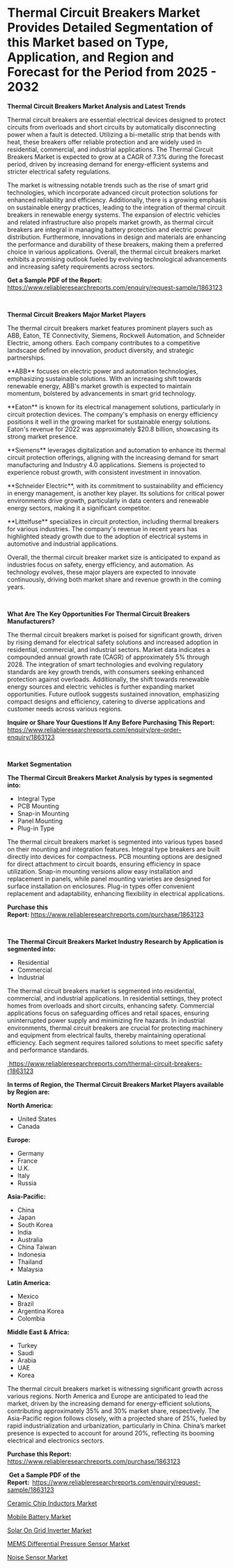 <p><h1>Thermal Circuit Breakers Market Provides Detailed Segmentation of this Market based on Type, Application, and Region and Forecast for the Period from 2025 - 2032</h1></p><p><strong>Thermal Circuit Breakers Market Analysis and Latest Trends</strong></p>
<p><p>Thermal circuit breakers are essential electrical devices designed to protect circuits from overloads and short circuits by automatically disconnecting power when a fault is detected. Utilizing a bi-metallic strip that bends with heat, these breakers offer reliable protection and are widely used in residential, commercial, and industrial applications. The Thermal Circuit Breakers Market is expected to grow at a CAGR of 7.3% during the forecast period, driven by increasing demand for energy-efficient systems and stricter electrical safety regulations.</p><p>The market is witnessing notable trends such as the rise of smart grid technologies, which incorporate advanced circuit protection solutions for enhanced reliability and efficiency. Additionally, there is a growing emphasis on sustainable energy practices, leading to the integration of thermal circuit breakers in renewable energy systems. The expansion of electric vehicles and related infrastructure also propels market growth, as thermal circuit breakers are integral in managing battery protection and electric power distribution. Furthermore, innovations in design and materials are enhancing the performance and durability of these breakers, making them a preferred choice in various applications. Overall, the thermal circuit breakers market exhibits a promising outlook fueled by evolving technological advancements and increasing safety requirements across sectors.</p></p>
<p><strong>Get a Sample PDF of the Report:&nbsp;</strong> <a href="https://www.reliableresearchreports.com/enquiry/request-sample/1863123?utm_campaign=10&utm_medium=2&utm_source=Github&utm_content=ia&utm_term=11022025&utm_id=thermal-circuit-breakers">https://www.reliableresearchreports.com/enquiry/request-sample/1863123</a></p>
<p>&nbsp;</p>
<p><strong>Thermal Circuit Breakers Major Market Players</strong></p>
<p><p>The thermal circuit breakers market features prominent players such as ABB, Eaton, TE Connectivity, Siemens, Rockwell Automation, and Schneider Electric, among others. Each company contributes to a competitive landscape defined by innovation, product diversity, and strategic partnerships.</p><p>**ABB** focuses on electric power and automation technologies, emphasizing sustainable solutions. With an increasing shift towards renewable energy, ABB's market growth is expected to maintain momentum, bolstered by advancements in smart grid technology.</p><p>**Eaton** is known for its electrical management solutions, particularly in circuit protection devices. The company's emphasis on energy efficiency positions it well in the growing market for sustainable energy solutions. Eaton's revenue for 2022 was approximately $20.8 billion, showcasing its strong market presence.</p><p>**Siemens** leverages digitalization and automation to enhance its thermal circuit protection offerings, aligning with the increasing demand for smart manufacturing and Industry 4.0 applications. Siemens is projected to experience robust growth, with consistent investment in innovation.</p><p>**Schneider Electric**, with its commitment to sustainability and efficiency in energy management, is another key player. Its solutions for critical power environments drive growth, particularly in data centers and renewable energy sectors, making it a significant competitor.</p><p>**Littelfuse** specializes in circuit protection, including thermal breakers for various industries. The company's revenue in recent years has highlighted steady growth due to the adoption of electrical systems in automotive and industrial applications.</p><p>Overall, the thermal circuit breaker market size is anticipated to expand as industries focus on safety, energy efficiency, and automation. As technology evolves, these major players are expected to innovate continuously, driving both market share and revenue growth in the coming years.</p></p>
<p>&nbsp;</p>
<p><strong>What Are The Key Opportunities For Thermal Circuit Breakers Manufacturers?</strong></p>
<p><p>The thermal circuit breakers market is poised for significant growth, driven by rising demand for electrical safety solutions and increased adoption in residential, commercial, and industrial sectors. Market data indicates a compounded annual growth rate (CAGR) of approximately 5% through 2028. The integration of smart technologies and evolving regulatory standards are key growth trends, with consumers seeking enhanced protection against overloads. Additionally, the shift towards renewable energy sources and electric vehicles is further expanding market opportunities. Future outlook suggests sustained innovation, emphasizing compact designs and efficiency, catering to diverse applications and customer needs across various regions.</p></p>
<p><strong>Inquire or Share Your Questions If Any Before Purchasing This Report:</strong> <a href="https://www.reliableresearchreports.com/enquiry/pre-order-enquiry/1863123?utm_campaign=10&utm_medium=2&utm_source=Github&utm_content=ia&utm_term=11022025&utm_id=thermal-circuit-breakers">https://www.reliableresearchreports.com/enquiry/pre-order-enquiry/1863123</a></p>
<p>&nbsp;</p>
<p><strong>Market Segmentation</strong></p>
<p><strong>The Thermal Circuit Breakers Market Analysis by types is segmented into:</strong></p>
<p><ul><li>Integral Type</li><li>PCB Mounting</li><li>Snap-in Mounting</li><li>Panel Mounting</li><li>Plug-in Type</li></ul></p>
<p><p>The thermal circuit breakers market is segmented into various types based on their mounting and integration features. Integral type breakers are built directly into devices for compactness. PCB mounting options are designed for direct attachment to circuit boards, ensuring efficiency in space utilization. Snap-in mounting versions allow easy installation and replacement in panels, while panel mounting varieties are designed for surface installation on enclosures. Plug-in types offer convenient replacement and adaptability, enhancing flexibility in electrical applications.</p></p>
<p><strong>Purchase this Report:&nbsp;</strong><a href="https://www.reliableresearchreports.com/purchase/1863123?utm_campaign=10&utm_medium=2&utm_source=Github&utm_content=ia&utm_term=11022025&utm_id=thermal-circuit-breakers">https://www.reliableresearchreports.com/purchase/1863123</a></p>
<p>&nbsp;</p>
<p><strong>The Thermal Circuit Breakers Market Industry Research by Application is segmented into:</strong></p>
<p><ul><li>Residential</li><li>Commercial</li><li>Industrial</li></ul></p>
<p><p>The thermal circuit breakers market is segmented into residential, commercial, and industrial applications. In residential settings, they protect homes from overloads and short circuits, enhancing safety. Commercial applications focus on safeguarding offices and retail spaces, ensuring uninterrupted power supply and minimizing fire hazards. In industrial environments, thermal circuit breakers are crucial for protecting machinery and equipment from electrical faults, thereby maintaining operational efficiency. Each segment requires tailored solutions to meet specific safety and performance standards.</p></p>
<p><a href="https://www.reliableresearchreports.com/thermal-circuit-breakers-r1863123?utm_campaign=10&utm_medium=2&utm_source=Github&utm_content=ia&utm_term=11022025&utm_id=thermal-circuit-breakers">&nbsp;https://www.reliableresearchreports.com/thermal-circuit-breakers-r1863123</a></p>
<p><strong>In terms of Region, the Thermal Circuit Breakers Market Players available by Region are:</strong></p>
<p>
    <p> <strong> North America: </strong>
        <ul>
            <li>United States</li>
            <li>Canada</li>
        </ul>
        </p> 
    <p> <strong> Europe: </strong>
        <ul>
            <li>Germany</li>
            <li>France</li>
            <li>U.K.</li>
            <li>Italy</li>
            <li>Russia</li>
        </ul>
        </p> 
    <p> <strong> Asia-Pacific: </strong>
        <ul>
            <li>China</li>
            <li>Japan</li>
            <li>South Korea</li>
            <li>India</li>
            <li>Australia</li>
            <li>China Taiwan</li>
            <li>Indonesia</li>
            <li>Thailand</li>
            <li>Malaysia</li>
        </ul>
        </p> 
    <p> <strong> Latin America: </strong>
        <ul>
            <li>Mexico</li>
            <li>Brazil</li>
            <li>Argentina Korea</li>
            <li>Colombia</li>
        </ul>
        </p> 
    <p> <strong> Middle East & Africa: </strong>
        <ul>
            <li>Turkey</li>
            <li>Saudi</li>
            <li>Arabia</li>
            <li>UAE</li>
            <li>Korea</li>
        </ul>
    </p>
    </p>
<p><p>The thermal circuit breakers market is witnessing significant growth across various regions. North America and Europe are anticipated to lead the market, driven by the increasing demand for energy-efficient solutions, contributing approximately 35% and 30% market share, respectively. The Asia-Pacific region follows closely, with a projected share of 25%, fueled by rapid industrialization and urbanization, particularly in China. China’s market presence is expected to account for around 20%, reflecting its booming electrical and electronics sectors.</p></p>
<p><strong>Purchase this Report: </strong><a href="https://www.reliableresearchreports.com/purchase/1863123?utm_campaign=10&utm_medium=2&utm_source=Github&utm_content=ia&utm_term=11022025&utm_id=thermal-circuit-breakers">https://www.reliableresearchreports.com/purchase/1863123</a></p>
<p>&nbsp;<strong>Get a Sample PDF of the Report:&nbsp;&nbsp;</strong><a href="https://www.reliableresearchreports.com/enquiry/request-sample/1863123?utm_campaign=10&utm_medium=2&utm_source=Github&utm_content=ia&utm_term=11022025&utm_id=thermal-circuit-breakers">https://www.reliableresearchreports.com/enquiry/request-sample/1863123</a></p>
<p><strong></strong></p>
<p><p><a href="https://github.com/ajayanhaizan/Market-Research-Report-List-1/blob/main/ceramic-chip-inductors-market.md?utm_campaign=10&utm_medium=2&utm_source=Github&utm_content=ia&utm_term=11022025&utm_id=thermal-circuit-breakers">Ceramic Chip Inductors Market</a></p><p><a href="https://github.com/berbelsagwan/Market-Research-Report-List-1/blob/main/mobile-battery-market.md?utm_campaign=10&utm_medium=2&utm_source=Github&utm_content=ia&utm_term=11022025&utm_id=thermal-circuit-breakers">Mobile Battery Market</a></p><p><a href="https://github.com/tselahiara/Market-Research-Report-List-1/blob/main/solar-on-grid-inverter-market.md?utm_campaign=10&utm_medium=2&utm_source=Github&utm_content=ia&utm_term=11022025&utm_id=thermal-circuit-breakers">Solar On Grid Inverter Market</a></p><p><a href="https://github.com/anuellaruska/Market-Research-Report-List-1/blob/main/mems-differential-pressure-sensor-market.md?utm_campaign=10&utm_medium=2&utm_source=Github&utm_content=ia&utm_term=11022025&utm_id=thermal-circuit-breakers">MEMS Differential Pressure Sensor Market</a></p><p><a href="https://github.com/boyermaragaret8392/Market-Research-Report-List-1/blob/main/noise-sensor-market.md?utm_campaign=10&utm_medium=2&utm_source=Github&utm_content=ia&utm_term=11022025&utm_id=thermal-circuit-breakers">Noise Sensor Market</a></p></p>